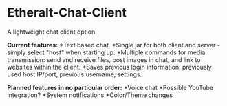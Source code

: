 # Etheralt-Chat-Client
A lightweight chat client option.

**Current features:**
*Text based chat.
*Single jar for both client and server - simply select "host" when starting up.
*Multiple commands for media transmission: send and receive files, post images in chat, and link to websites within the client.
*Saves previous login information: previously used host IP/port, previous username, settings.

**Planned features in no particular order:**
*Voice chat
*Possible YouTube integration?
*System notifications
*Color/Theme changes
